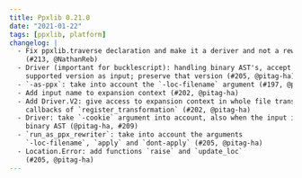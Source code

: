 ```yaml
---
title: Ppxlib 0.21.0
date: "2021-01-22"
tags: [ppxlib, platform]
changelog: |
  - Fix ppxlib.traverse declaration and make it a deriver and not a rewriter
    (#213, @NathanReb)
  - Driver (important for bucklescript): handling binary AST's, accept any
    supported version as input; preserve that version (#205, @pitag-ha)
  - `-as-ppx`: take into account the `-loc-filename` argument (#197, @pitag-ha)
  - Add input name to expansion context (#202, @pitag-ha)
  - Add Driver.V2: give access to expansion context in whole file transformation
    callbacks of `register_transformation` (#202, @pitag-ha)
  - Driver: take `-cookie` argument into account, also when the input is a
    binary AST (@pitag-ha, #209)
  - `run_as_ppx_rewriter`: take into account the arguments
    `-loc-filename`, `apply` and `dont-apply` (#205, @pitag-ha)
  - Location.Error: add functions `raise` and `update_loc`
    (#205, @pitag-ha)
---
```


